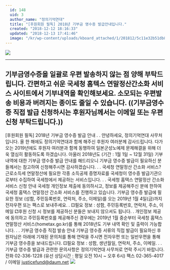 ```yaml
---
  id: 148
  uid: 3
  author_name: "정의기억연대"
  title: "[후원회원 필독] 2018년 기부금 영수증 발급안내입니다."
  created: "2018-12-12 18:16:33"
  updated: "2018-12-13 17:41:46"
  image: "/kr/wp-content/uploads/kboard_attached/1/201812/5c11e32b51db81321902.png"
---
```

![](/kr/wp-content/uploads/kboard_attached/1/201812/5c11e32b51db81321902.png)

----------------------------------------------------------------------------------------------------------------------------------------
기부금영수증을 일괄로 우편 발송하지 않는 점 양해 부탁드립니다.
간편하고 쉬운 국세청 홈텍스 연말정산간소화 서비스 사이트에서 기부내역을 확인해보세요.
소모되는 우편발송 비용과 버려지는 종이도 줄일 수 있습니다.
((기부금영수증 직접 발급 신청하시는 후원자님께서는 이메일 또는 우편 신청 부탁드립니다.)) 
----------------------------------------------------------------------------------------------------------------------------------------


\[후원회원 필독\] 2018년 기부금 영수증 발급 안내
.
.
안녕하세요, 정의기억연대 사무처입니다. 
올 한 해에도 정의기억연대과 함께 해주신 후원자 여러분께 감사드립니다. 
다가오는 2019년에도 후원자 여러분과 함께 동행하여 일본군성노예제 문제해결을 위해 
더욱 열심히 활동하도록 하겠습니다.
아울러 2018년도 (기간 : 1월 1일 ~ 12월 31일) 기부 내역에 대한 기부금 영수증 발급 안내를 해드리오니 
기부금 영수증 발급이 필요하신 분들께서는 참고하여 신청해주시면 감사하겠습니다. 
.
.
국세청 연말정산 간소화 서비스?
근로소득세 연말정산에 필요한 각종 소득공제 증명자료를 국세청이 영수증 발급기관으로부터 
수집하여 국세청에서 제공하는 서비스입니다.
.
.
국세청 홈택스 연말정산 간소화 서비스 신청 안내
국세청 개인정보 제출에 동의하시고, 정보를 제공해주신 분에 한하여 
국세청 홈택스 연말정산 간소화 서비스를 진행하고 있습니다. 
기부금 영수증 발급에 필요한 정보 (성함, 주민등록번호, 연락처, 주소, 이메일)를 
오는 2019년 1월 4일(금)까지 전자우편 또는 팩스로 보내주세요.
.
⚀필요 정보 : 성함, 주민등록번호, 연락처, 주소, 이메일
⚁후원 신청 시 정보를 제공하신 분들은 보내지 않으셔도 됩니다.
.
개인정보 제공에 동의하고 주민등록번호를 제공해주신 경우에는 2019년 1월 중순부터 
국세청 홈택스 연말정산 서비스(hometax.go.kr)를 통해 2018년도 기부 내역 확인 및 출력이 가능합니다.
.
.
기부금 영수증 직접 발송 안내 
기부금 영수증 서류의 직접 발급이 필요하신 후원자님은 아래에 기재된 문의처를 통해 연락을 주시면 
전자우편 또는 일반우편을 통해 기부금 영수증을 보내드립니다.
⚀필요 정보 : 성함, 생년월일, 연락처, 주소, 이메일.
.
.
기부금 영수증 발급과 관련한 문의사항은 정의기억연대 사무처로 연락 주시기 바랍니다.
전화 02-336-1228 (유선 상담시간 : 평일 오전 10시 ~ 오후 6시)
팩스 02-365-4017 / 이메일 justicefund@daum.net ![](/kr/wp-content/uploads/kboard_attached/1/201812/5c11e32b51db81321902.png)
